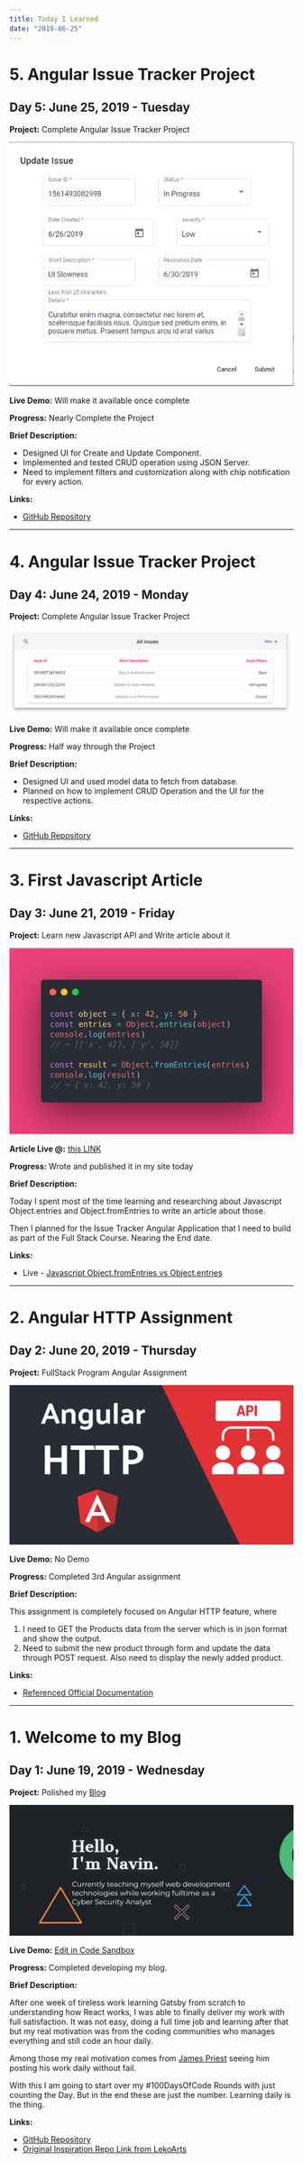 ```yaml
---
title: Today I Learned
date: "2019-06-25"
---
```


# 5. Angular Issue Tracker Project

## Day 5: June 25, 2019 - Tuesday

**Project:** Complete Angular Issue Tracker Project

![Issue Tracker WIP](images/5.issue-tracker-update.png)

**Live Demo:** Will make it available once complete

**Progress:** Nearly Complete the Project

**Brief Description:**

- Designed UI for Create and Update Component.
- Implemented and tested CRUD operation using JSON Server.
- Need to implement filters and customization along with chip notification for every action.

**Links:**

- [GitHub Repository](https://github.com/navin-navi/Angular-Collection.git)

---

# 4. Angular Issue Tracker Project

## Day 4: June 24, 2019 - Monday

**Project:** Complete Angular Issue Tracker Project

![Issue Tracker WIP](images/4.issue-tracker.png)

**Live Demo:** Will make it available once complete

**Progress:** Half way through the Project

**Brief Description:**

- Designed UI and used model data to fetch from database.
- Planned on how to implement CRUD Operation and the UI for the respective actions.

**Links:**

- [GitHub Repository](https://github.com/navin-navi/Angular-Collection.git)

---

# 3. First Javascript Article

## Day 3: June 21, 2019 - Friday

**Project:** Learn new Javascript API and Write article about it

![Javascript Object.fromEntries vs Object.entries](../javascript-Object.fromEntries-vs-Object.entries/Object.fromEntries_vs_Object.entries.png)

**Article Live @:** [this LINK](https://navin-navi.github.io/blog/javascript-Object.fromEntries-vs-Object.entries/)

**Progress:** Wrote and published it in my site today

**Brief Description:**

Today I spent most of the time learning and researching about Javascript Object.entries and Object.fromEntries to write an article about those.

Then I planned for the Issue Tracker Angular Application that I need to build as part of the Full Stack Course. Nearing the End date.

**Links:**

- Live - [Javascript Object.fromEntries vs Object.entries](https://navin-navi.github.io/blog/javascript-Object.fromEntries-vs-Object.entries/)

---

# 2. Angular HTTP Assignment

## Day 2: June 20, 2019 - Thursday

**Project:** FullStack Program Angular Assignment

![Angular HTTP Image](images/2-angular-httpclient.png)

**Live Demo:** No Demo

**Progress:** Completed 3rd Angular assignment

**Brief Description:**

This assignment is completely focused on Angular HTTP feature, where

1. I need to GET the Products data from the server which is in json format and show the output.
2. Need to submit the new product through form and update the data through POST request. Also need to display the newly added product.

**Links:**

- [Referenced Official Documentation](https://angular.io/guide/http)

---

# 1. Welcome to my Blog

## Day 1: June 19, 2019 - Wednesday

**Project:** Polished my [Blog](https://navin-navi.github.io/)

![Snap of my Blog HomePage](images/1-blog-home.jpg)

**Live Demo:** [Edit in Code Sandbox](https://codesandbox.io/s/navin-navigithubio-egxzq?fontsize=14)

**Progress:** Completed developing my blog.

**Brief Description:**

After one week of tireless work learning Gatsby from scratch to understanding how React works, I was able to finally deliver my work with full satisfaction. It was not easy, doing a full time job and learning after that but my real motivation was from the coding communities who manages everything and still code an hour daily.

Among those my real motivation comes from [James Priest](https://twitter.com/james_priest1) seeing him posting his work daily without fail.

With this I am going to start over my #100DaysOfCode Rounds with just counting the Day. But in the end these are just the number. Learning daily is the thing.

**Links:**

- [GitHub Repository](https://github.com/navin-navi/navin-navi.github.io)
- [Original Inspiration Repo Link from LekoArts](https://github.com/LekoArts/gatsby-starter-portfolio-cara)
